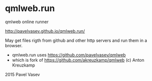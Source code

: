 # qmlweb.run
qmlweb online runner

http://pavelvasev.github.io/qmlweb.run/

May get files rigth from github and other http servers and run them in a browser.

* qmlweb.run uses https://github.com/pavelvasev/qmlweb
* which is fork of https://github.com/akreuzkamp/qmlweb (c) Anton Kreuzkamp

2015 Pavel Vasev
